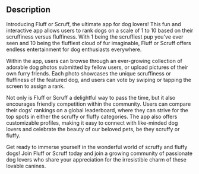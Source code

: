 ## Description

Introducing Fluff or Scruff, the ultimate app for dog lovers! This fun and interactive app allows users to rank dogs on a scale of 1 to 10 based on their scruffiness versus fluffiness. With 1 being the scruffiest pup you've ever seen and 10 being the fluffiest cloud of fur imaginable, Fluff or Scruff offers endless entertainment for dog enthusiasts everywhere.

Within the app, users can browse through an ever-growing collection of adorable dog photos submitted by fellow users, or upload pictures of their own furry friends. Each photo showcases the unique scruffiness or fluffiness of the featured dog, and users can vote by swiping or tapping the screen to assign a rank.

Not only is Fluff or Scruff a delightful way to pass the time, but it also encourages friendly competition within the community. Users can compare their dogs' rankings on a global leaderboard, where they can strive for the top spots in either the scruffy or fluffy categories. The app also offers customizable profiles, making it easy to connect with like-minded dog lovers and celebrate the beauty of our beloved pets, be they scruffy or fluffy.

Get ready to immerse yourself in the wonderful world of scruffy and fluffy dogs! Join Fluff or Scruff today and join a growing community of passionate dog lovers who share your appreciation for the irresistible charm of these lovable canines.
